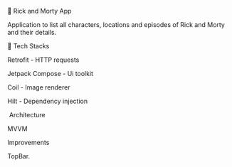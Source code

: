 📌 Rick and Morty App

Application to list all characters, locations and episodes of Rick and Morty and their details.

🚀 Tech Stacks

Retrofit - HTTP requests

Jetpack Compose - Ui toolkit

Coil - Image renderer

Hilt - Dependency injection

 Architecture

MVVM

Improvements

TopBar.
